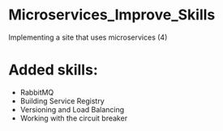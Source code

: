 # Microservices_Improve_Skills
Implementing a site that uses microservices (4)

# Added skills:
* RabbitMQ
* Building Service Registry
* Versioning and Load Balancing
* Working with the circuit breaker


